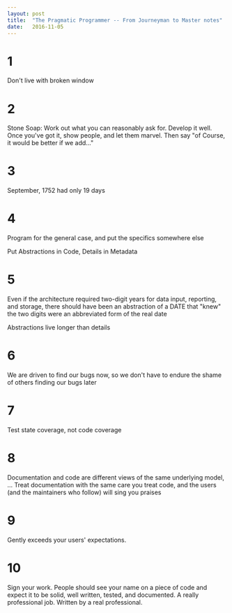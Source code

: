 ```yaml
---
layout:	post
title:	"The Pragmatic Programmer -- From Journeyman to Master notes"
date:	2016-11-05
---
```

# 1

Don't live with broken window

# 2

Stone Soap: Work out what you can reasonably ask for. Develop it well. Once you've got it, show people, and let them marvel. Then say "of Course, it would be better if we add..."

# 3

September, 1752 had only 19 days

# 4 

Program for the general case, and put the specifics somewhere else

Put Abstractions in Code, Details in Metadata

# 5

Even if the architecture required two-digit years for data input, reporting, and storage, there should have been an abstraction of a DATE that "knew" the two digits were an abbreviated form of the real date

Abstractions live longer than details

# 6

We are driven to find our bugs now, so we don't have to endure the shame of others finding our bugs later

# 7

Test state coverage, not code coverage

# 8

Documentation and code are different views of the same underlying model, ... Treat documentation with the same care you treat code, and the users (and the maintainers who follow) will sing you praises

# 9

Gently exceeds your users' expectations.

# 10

Sign your work. People should see your name on a piece of code and expect it to be solid, well written, tested, and documented. A really professional job. Written by a real professional.
